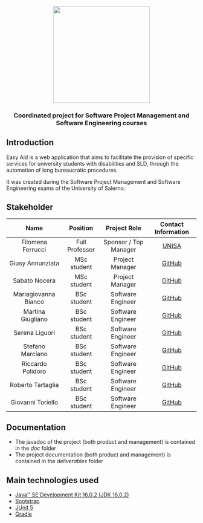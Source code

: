 <div align = "center">
  <img src = "https://user-images.githubusercontent.com/52103278/148703523-ed4ac378-3131-4d2a-976d-c6cf383989f6.png" width = "256" heigth = "256">
  <h3>
    Coordinated project for Software Project Management and Software Engineering courses
  </h3>
</div>

##  Introduction

Easy Aid is a web application that aims to facilitate the provision of specific services for university students with disabilities and SLD, through the automation of long bureaucratic procedures.

It was created during the Software Project Management and Software Engineering exams of the University of Salerno.

## Stakeholder	 
<div align="center">
  
|Name|Position|Project Role|Contact Information|
|:-: |:-: |:-: |:-: |
|Filomena Ferrucci|Full Professor|Sponsor / Top Manager|<a href="https://docenti.unisa.it/001775/en/home">UNISA</a>|
|Giusy Annunziata|MSc student|Project Manager|<a href="https://github.com/GiusyAnn">GitHub</a>|
|Sabato Nocera|MSc student|Project Manager|<a href="https://github.com/sabato-nocera">GitHub</a>|
|Mariagiovanna Bianco|BSc student|Software Engineer|<a href="https://github.com/Mariagiovanna46">GitHub</a>|
|Martina Giugliano|BSc student|Software Engineer|<a href="https://github.com/Martina1509">GitHub</a>|
|Serena Liguori|BSc student|Software Engineer|<a href="https://github.com/serenaliguori">GitHub</a>|
|Stefano Marciano|BSc student|Software Engineer|<a href="https://github.com/Stefanomarciano">GitHub</a>|
|Riccardo Polidoro|BSc student|Software Engineer|<a href="https://github.com/rikon311">GitHub</a>|
|Roberto Tartaglia|BSc student|Software Engineer|<a href="https://github.com/SePhiRoTh-exe">GitHub</a>|
|Giovanni Toriello|BSc student|Software Engineer|<a href="https://github.com/giovanni-toriello">GitHub</a>|
  
</div>

## Documentation

* The javadoc of the project (both product and management) is contained in the _doc_ folder
* The project documentation (both product and management) is contained in the _deliverables_ folder

## Main technologies used

* <a href="https://www.oracle.com/java/technologies/javase/16-0-2-relnotes.html">Java™ SE Development Kit 16.0.2 (JDK 16.0.2)</a>
* <a href="https://getbootstrap.com/">Bootstrap</a>
* <a href="https://junit.org/junit5/">JUnit 5</a>
* <a href="https://gradle.org/">Gradle</a>
